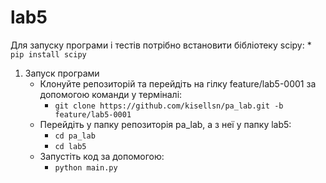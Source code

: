 
# lab5

Для запуску програми і тестів потрібно встановити бібліотеку scipy:
    * ``pip install scipy``

1. Запуск програми
    * Клонуйте репозиторій та перейдіть на гілку feature/lab5-0001 за допомогою команди у терміналі:
        * ``git clone https://github.com/kisellsn/pa_lab.git -b feature/lab5-0001``
    * Перейдіть у папку репозиторія pa_lab, а з неї у папку lab5:
        * ``cd pa_lab``
        * ``cd lab5``
    * Запустіть код за допомогою:
        * ``python main.py``
